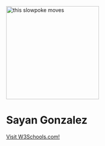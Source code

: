 <img src="http://i.stack.imgur.com/SBv4T.gif" alt="this slowpoke moves"  width="250" />
<h1>Sayan Gonzalez</h1>

<a href="https://www.w3schools.com/">Visit W3Schools.com!</a>

<!--
**sgonz837/sgonz837** is a ✨ _special_ ✨ repository because its `README.md` (this file) appears on your GitHub profile.

Here are some ideas to get you started:

- 🔭 I’m currently working on ...
- 🌱 I’m currently learning ...
- 👯 I’m looking to collaborate on ...
- 🤔 I’m looking for help with ...
- 💬 Ask me about ...
- 📫 How to reach me: ...
- 😄 Pronouns: ...
- ⚡ Fun fact: ...
-->
